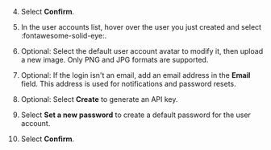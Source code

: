 4. Select **Confirm**.

5. In the user accounts list, hover over the user you just created and select :fontawesome-solid-eye:.

6. Optional: Select the default user account avatar to modify it, then upload a new image. Only PNG and JPG formats are supported.

7. Optional: If the login isn't an email, add an email address in the **Email** field. This address is used for notifications and password resets.

8. Optional: Select **Create** to generate an API key.

9. Select **Set a new password** to create a default password for the user account.

10. Select **Confirm**.